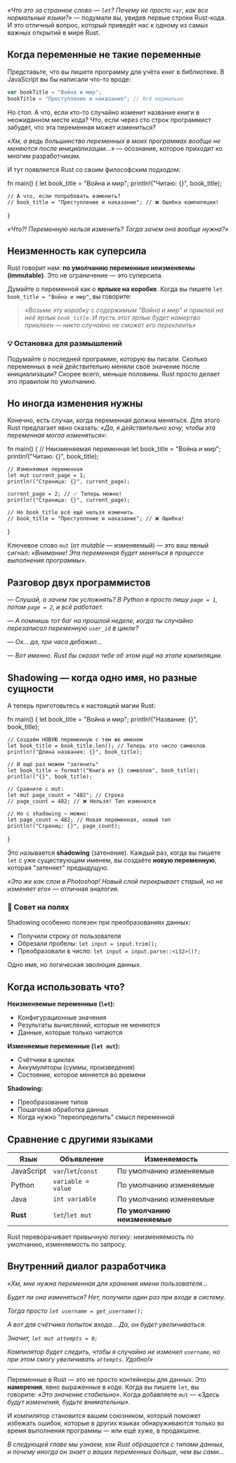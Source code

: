
*«Что это за странное слово — `let`? Почему не просто `var`, как все нормальные языки?»* — подумали вы, увидев первые строки Rust-кода. И это отличный вопрос, который приведёт нас к одному из самых важных открытий в мире Rust.

## Когда переменные не такие переменные

Представьте, что вы пишете программу для учёта книг в библиотеке. В JavaScript вы бы написали что-то вроде:

```javascript
var bookTitle = "Война и мир";
bookTitle = "Преступление и наказание"; // Всё нормально
```

Но стоп. А что, если кто-то случайно изменит название книги в неожиданном месте кода? Что, если через сто строк программист забудет, что эта переменная может измениться?

*«Хм, а ведь большинство переменных в моих программах вообще не меняются после инициализации...»* — осознание, которое приходит ко многим разработчикам.

И тут появляется Rust со своим философским подходом:

fn main() {
    let book_title = "Война и мир";
    println!("Читаю: {}", book_title);
    
    // А что, если попробовать изменить?
    // book_title = "Преступление и наказание"; // ❌ Ошибка компиляции!
}

*«Что?! Переменную нельзя изменить? Тогда зачем она вообще нужна?»*

## Неизменность как суперсила

Rust говорит нам: **по умолчанию переменные неизменяемы (immutable)**. Это не ограничение — это суперсила.

Думайте о переменной как о **ярлыке на коробке**. Когда вы пишете `let book_title = "Война и мир"`, вы говорите:

> *«Возьми эту коробку с содержимым "Война и мир" и приклей на неё ярлык `book_title`. И пусть этот ярлык будет намертво приклеен — никто случайно не сможет его переклеить»*

### 💡 Остановка для размышлений
Подумайте о последней программе, которую вы писали. Сколько переменных в ней действительно меняли своё значение после инициализации? Скорее всего, меньше половины. Rust просто делает это правилом по умолчанию.

## Но иногда изменения нужны

Конечно, есть случаи, когда переменная должна меняться. Для этого Rust предлагает явно сказать: *«Да, я действительно хочу, чтобы эта переменная могла изменяться»*:

fn main() {
    // Неизменяемая переменная
    let book_title = "Война и мир";
    println!("Читаю: {}", book_title);
    
    // Изменяемая переменная
    let mut current_page = 1;
    println!("Страница: {}", current_page);
    
    current_page = 2; // ✅ Теперь можно!
    println!("Страница: {}", current_page);
    
    // Но book_title всё ещё нельзя изменить
    // book_title = "Преступление и наказание"; // ❌ Ошибка!
}

Ключевое слово `mut` (от *mutable* — изменяемый) — это ваш явный сигнал: *«Внимание! Эта переменная будет меняться в процессе выполнения программы»*.

## Разговор двух программистов

*— Слушай, а зачем так усложнять? В Python я просто пишу `page = 1`, потом `page = 2`, и всё работает.*

*— А помнишь тот баг на прошлой неделе, когда ты случайно перезаписал переменную `user_id` в цикле?*

*— Ох... да, три часа дебажил...*

*— Вот именно. Rust бы сказал тебе об этом ещё на этапе компиляции.*

## Shadowing — когда одно имя, но разные сущности

А теперь приготовьтесь к настоящей магии Rust:

fn main() {
    let book_title = "Война и мир";
    println!("Название: {}", book_title);
    
    // Создаём НОВУЮ переменную с тем же именем
    let book_title = book_title.len(); // Теперь это число символов
    println!("Длина названия: {}", book_title);
    
    // И ещё раз можем "затенить"
    let book_title = format!("Книга из {} символов", book_title);
    println!("{}", book_title);
    
    // Сравните с mut:
    let mut page_count = "482"; // Строка
    // page_count = 482; // ❌ Нельзя! Тип изменился
    
    // Но с shadowing — можно:
    let page_count = 482; // Новая переменная, новый тип
    println!("Страниц: {}", page_count);
}

Это называется **shadowing** (затенение). Каждый раз, когда вы пишете `let` с уже существующим именем, вы создаёте **новую переменную**, которая "затеняет" предыдущую.

*«Это же как слои в Photoshop! Новый слой перекрывает старый, но не изменяет его»* — отличная аналогия.

### 🎯 Совет на полях
Shadowing особенно полезен при преобразованиях данных:
- Получили строку от пользователя
- Обрезали пробелы: `let input = input.trim();`
- Преобразовали в число: `let input = input.parse::<i32>()?;`

Одно имя, но логическая эволюция данных.

## Когда использовать что?

**Неизменяемые переменные (`let`):**
- Конфигурационные значения
- Результаты вычислений, которые не меняются
- Данные, которые только читаются

**Изменяемые переменные (`let mut`):**
- Счётчики в циклах
- Аккумуляторы (суммы, произведения)
- Состояние, которое меняется во времени

**Shadowing:**
- Преобразование типов
- Пошаговая обработка данных
- Когда нужно "переопределить" смысл переменной

## Сравнение с другими языками

| Язык | Объявление | Изменяемость |
|------|------------|--------------|
| JavaScript | `var`/`let`/`const` | По умолчанию изменяемые |
| Python | `variable = value` | По умолчанию изменяемые |
| Java | `int variable` | По умолчанию изменяемые |
| **Rust** | `let`/`let mut` | **По умолчанию неизменяемые** |

Rust переворачивает привычную логику: неизменяемость по умолчанию, изменяемость по запросу.

## Внутренний диалог разработчика

*«Хм, мне нужна переменная для хранения имени пользователя...*

*Будет ли она изменяться? Нет, получили один раз при входе в систему.*

*Тогда просто `let username = get_username();`*

*А вот для счётчика попыток входа... Да, он будет увеличиваться.*

*Значит, `let mut attempts = 0;`*

*Компилятор будет следить, чтобы я случайно не изменил `username`, но при этом смогу увеличивать `attempts`. Удобно!»*

---

Переменные в Rust — это не просто контейнеры для данных. Это **намерения**, явно выраженные в коде. Когда вы пишете `let`, вы говорите: *«Это значение стабильно»*. Когда добавляете `mut` — *«Здесь будут изменения, будьте внимательны»*.

И компилятор становится вашим союзником, который поможет избежать ошибок, которые в других языках обнаруживаются только во время выполнения программы — или ещё хуже, в продакшене.

*В следующей главе мы узнаем, как Rust обращается с типами данных, и почему иногда он знает о ваших переменных больше, чем вы сами...*